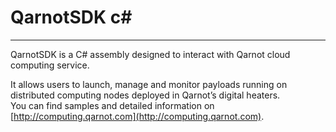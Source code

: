 # QarnotSDK c#
---

QarnotSDK is a C# assembly designed to interact with Qarnot cloud computing service.

It allows users to launch, manage and monitor payloads running on distributed computing nodes deployed in Qarnot’s digital heaters.  
You can find samples and detailed information on [http://computing.qarnot.com](http://computing.qarnot.com).
